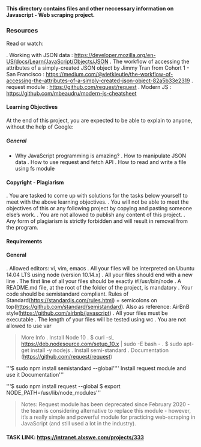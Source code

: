 #### This directory contains files and other neccessary information on Javascript - Web scraping project.

### Resources
Read or watch:

. Working with JSON data  : https://developer.mozilla.org/en-US/docs/Learn/JavaScript/Objects/JSON
. The workflow of accessing the attributes of a simply-created JSON object by Jimmy Tran from Cohort 1 - San Francisco : https://medium.com/@vietkieutie/the-workflow-of-accessing-the-attributes-of-a-simply-created-json-object-82a5b33e2319
. request module : https://github.com/request/request
. Modern JS : https://github.com/mbeaudru/modern-js-cheatsheet

#### Learning Objectives
At the end of this project, you are expected to be able to explain to anyone, without the help of Google:

##### General
- Why JavaScript programming is amazing?
. How to manipulate JSON data
. How to use request and fetch API
. How to read and write a file using fs module

#### Copyright - Plagiarism
. You are tasked to come up with solutions for the tasks below yourself to meet with the above learning objectives.
. You will not be able to meet the objectives of this or any following project by copying and pasting someone else’s work.
. You are not allowed to publish any content of this project.
. Any form of plagiarism is strictly forbidden and will result in removal from the program.
#### Requirements

#### General
. Allowed editors: vi, vim, emacs
. All your files will be interpreted on Ubuntu 14.04 LTS using node (version 10.14.x)
. All your files should end with a new line
. The first line of all your files should be exactly #!/usr/bin/node
. A README.md file, at the root of the folder of the project, is mandatory
. Your code should be semistandard compliant. Rules of Standard(https://standardjs.com/rules.html) + semicolons on top(https://github.com/standard/semistandard). Also as reference: AirBnB style(https://github.com/airbnb/javascript)
. All your files must be executable
. The length of your files will be tested using wc
. You are not allowed to use var
> More Info
. Install Node 10
. $ curl -sL https://deb.nodesource.com/setup_10.x | sudo -E bash -
. $ sudo apt-get install -y nodejs
. Install semi-standard
. Documentation (https://github.com/request/request)

'''$ sudo npm install semistandard --global''''
Install request module and use it
Documentation'''

'''$ sudo npm install request --global
$ export NODE_PATH=/usr/lib/node_modules'''

> Notes: Request module has been deprecated since February 2020 - the team is considering alternative to replace this module - however, it’s a really simple and powerful module for practicing web-scraping in JavaScript (and still used a lot in the industry).


#### TASK LINK: https://intranet.alxswe.com/projects/333